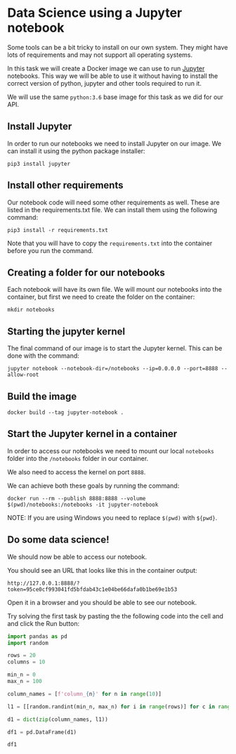 # Data Science using a Jupyter notebook

Some tools can be a bit tricky to install on our own system. They might have lots of requirements and may not support all operating systems.

In this task we will create a Docker image we can use to run [Jupyter](https://jupyter.org/) notebooks. This way we will be able to use it without having to install the correct version of python, jupyter and other tools required to run it.

We will use the same `python:3.6` base image for this task as we did for our API.

## Install Jupyter
In order to run our notebooks we need to install Jupyter on our image. We can install it using the python package installer:
```
pip3 install jupyter
```

## Install other requirements
Our notebook code will need some other requirements as well. These are listed in the requirements.txt file. We can install them using the following command:
```
pip3 install -r requirements.txt
```

Note that you will have to copy the `requirements.txt` into the container before you run the command.

## Creating a folder for our notebooks
Each notebook will have its own file. We will mount our notebooks into the container, but first we need to create the folder on the container:
```
mkdir notebooks
```

## Starting the jupyter kernel
The final command of our image is to start the Jupyter kernel. This can be done with the command:
```
jupyter notebook --notebook-dir=/notebooks --ip=0.0.0.0 --port=8888 --allow-root
```

## Build the image
```
docker build --tag jupyter-notebook .
```

## Start the Jupyter kernel in a container
In order to access our notebooks we need to mount our local `notebooks` folder into the `/notebooks` folder in our container.

We also need to access the kernel on port `8888`.

We can achieve both these goals by running the command:

```
docker run --rm --publish 8888:8888 --volume $(pwd)/notebooks:/notebooks -it jupyter-notebook
```

NOTE: If you are using Windows you need to replace `$(pwd)` with `${pwd}`.

## Do some data science!
We should now be able to access our notebook.

You should see an URL that looks like this in the container output:
```
http://127.0.0.1:8888/?token=95ce0cf993041fd5bfdab43c1e04be66dafa0b1be69e1b53
```

Open it in a browser and you should be able to see our notebook.

Try solving the first task by pasting the the following code into the cell and and click the Run button:
```python
import pandas as pd
import random

rows = 20
columns = 10

min_n = 0
max_n = 100

column_names = [f'column_{n}' for n in range(10)]

l1 = [[random.randint(min_n, max_n) for i in range(rows)] for c in range(columns)]

d1 = dict(zip(column_names, l1))

df1 = pd.DataFrame(d1)

df1
```
